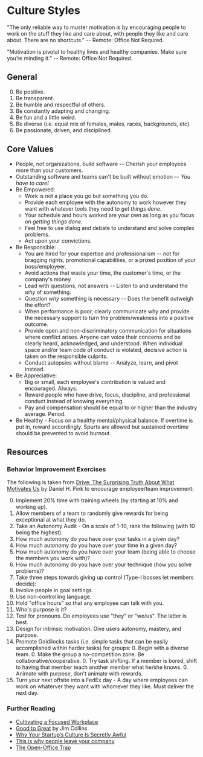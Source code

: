# Culture Styles

"The only reliable way to muster motivation is by encouraging people to work on the stuff they like and care about,
with people they like and care about. There are no shortcuts." -- Remote: Office Not Requred.

"Motivation is pivotal to healthy lives and healthy companies. Make sure you’re minding it."
-- Remote: Office Not Required.

## General

0. Be positive.
0. Be transparent.
0. Be humble and respectful of others.
0. Be constantly adapting and changing.
0. Be fun and a little weird.
0. Be diverse (i.e. equal mix of females, males, races, backgrounds, etc).
0. Be passionate, driven, and disciplined.

## Core Values

- People, not organizations, build software -- Cherish your employees more than your customers.
- Outstanding software and teams can't be built without emotion –- *You have to care!*
- Be Empowered:
  - Work is not a place you go but something you do.
  - Provide each employee with the autonomy to work however they want with whatever tools they need to *get things
    done*.
  - Your schedule and hours worked are your own as long as you focus on *getting things done*.
  - Feel free to use dialog and debate to understand and solve complex problems.
  - Act upon your convictions.
- Be Responsible:
  - You are hired for your expertise and professionalism -- not for bragging rights, promotional capabilities,
    or a prized position of your boss/employeer.
  - Avoid actions that waste your time, the customer's time, or the company's money.
  - Lead with questions, not answers -- Listen to and understand the *why* of something.
  - Question *why* something is necessary -- Does the benefit outweigh the effort?
  - When performance is poor, clearly communicate why and provide the necessary support to turn the problem/weakness
    into a positive outcome.
  - Provide open and non-discriminatory communication for situations where conflict arises. Anyone can voice their
    concerns and be clearly heard, acknowledged, and understood. When individual space and/or team code of conduct
    is violated, decisive action is taken on the responsible culprits.
  - Conduct autopsies without blame -- Analyze, learn, and pivot instead.
- Be Appreciative:
  - Big or small, each employee's contribution is valued and encouraged. Always.
  - Reward people who have drive, focus, discipline, and professional conduct instead of knowing everything.
  - Pay and compensation should be equal to or higher than the industry average. Period.
- Be Healthy - Focus on a healthy mental/physical balance. If overtime is put in, reward accordingly. Spurts are
  allowed but sustained overtime should be prevented to avoid burnout.

## Resources

### Behavior Improvement Exercises

The following is taken from [Drive: The Surprising Truth About What Motivates Us](http://www.amazon.com/Drive-Surprising-Truth-About-Motivates/dp/1594484805/ref=sr_1_1?ie=UTF8&qid=1375569191&sr=8-1&keywords=Drive) by Daniel H. Pink
to encourage employee/team improvement:

0. Implement 20% time with training wheels (by starting at 10% and working up).
0. Allow members of a team to randomly give rewards for being exceptional at what they do.
0. Take an Autonomy Audit - On a scale of 1-10, rank the following (with 10 being the highest):
  0. How much autonomy do you have over your tasks in a given day?
  0. How much autonomy do you have over your time in a given day?
  0. How much autonomy do you have over your team (being able to choose the members you work with)?
  0. How much autonomy do you have over your technique (how you solve problems)?
0. Take three steps towards giving up control (Type-I bosses let members decide):
  0. Involve people in goal settings.
  0. Use non-controlling language.
  0. Hold "office hours" so that any employee can talk with you.
  0. Who's purpose is it?
  0. Test for pronouns. Do employees use "they" or "we/us". The latter is best.
  0. Design for intrinsic motivation. Give users autonomy, mastery, and purpose.
  0. Promote Goldilocks tasks (i.e. simple tasks that can be easily accomplished within harder tasks) for groups:
    0. Begin with a diverse team.
    0. Make the group a no-competition zone. Be collaborative/cooperative.
    0. Try task shifting. If a member is bored, shift to having that member teach another member what he/she knows.
    0. Animate with purpose, don't animate with rewards.
  0. Turn your next offsite into a FedEx day - A day where employees can work on whaterver they want with whomever
     they like. Must deliver the next day.

### Further Reading

- [Cultivating a Focused Workplace](http://www.huffingtonpost.com/dan-goleman/cultivating-a-focused-wor_b_4645944.html)
- [Good to Great](http://www.amazon.com/Good-Great-Companies-Leap-Others/dp/0066620996/ref=tmm_hrd_title_0?_encoding=UTF8&sr=8-1&qid=1375567924) by Jim Collins
- [Why Your Startup’s Culture Is Secretly Awful](http://www.fastcolabs.com/3016238/why-your-startups-culture-is-secretly-awful)
- [This is why people leave your company](http://qz.com/287876/this-is-why-people-leave-your-company)
- [The Open-Office Trap](http://www.newyorker.com/online/blogs/currency/2014/01/the-open-office-trap.html)
